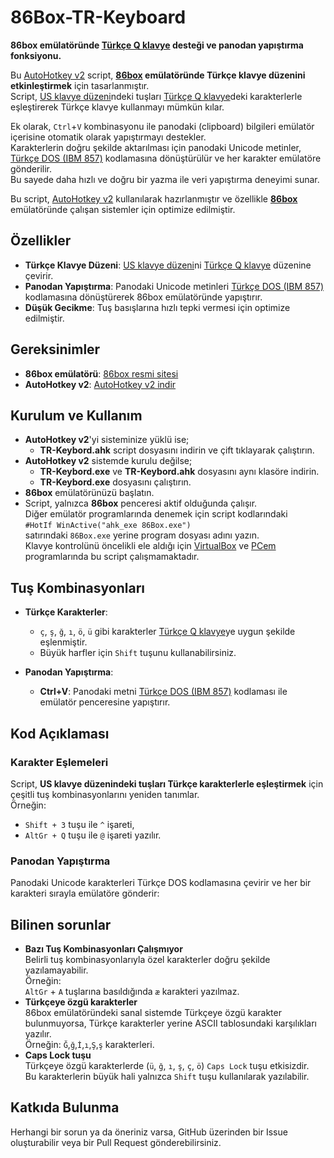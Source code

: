 # 86Box-TR-Keyboard

**86box emülatöründe [Türkçe Q klavye](https://en.wikipedia.org/wiki/QWERTY#/media/File:TurkishQWERTY.png) desteği ve panodan yapıştırma fonksiyonu.**

Bu [AutoHotkey v2](https://www.autohotkey.com) script, **[86box](https://www.autohotkey.com/) emülatöründe Türkçe klavye düzenini etkinleştirmek** için tasarlanmıştır.  
Script, [US klavye düzeni](https://en.wikipedia.org/wiki/QWERTY#/media/File:KB_United_States-NoAltGr.svg)ndeki tuşları [Türkçe Q klavye](https://en.wikipedia.org/wiki/QWERTY#/media/File:TurkishQWERTY.png)deki karakterlerle eşleştirerek Türkçe klavye kullanmayı mümkün kılar. 

Ek olarak, `Ctrl`+`V` kombinasyonu ile panodaki (clipboard) bilgileri emülatör içerisine otomatik olarak yapıştırmayı destekler.  
Karakterlerin doğru şekilde aktarılması için panodaki Unicode metinler, [Türkçe DOS (IBM 857)](https://en.wikipedia.org/wiki/Code_page_857) kodlamasına dönüştürülür ve her karakter emülatöre gönderilir.  
Bu sayede daha hızlı ve doğru bir yazma ile veri yapıştırma deneyimi sunar.

Bu script, [AutoHotkey v2](https://www.autohotkey.com/) kullanılarak hazırlanmıştır ve özellikle **[86box](https://www.autohotkey.com/)** emülatöründe çalışan sistemler için optimize edilmiştir.

## Özellikler

- **Türkçe Klavye Düzeni**: [US klavye düzeni](https://en.wikipedia.org/wiki/QWERTY#/media/File:KB_United_States-NoAltGr.svg)ni [Türkçe Q klavye](https://en.wikipedia.org/wiki/QWERTY#/media/File:TurkishQWERTY.png) düzenine çevirir. 
- **Panodan Yapıştırma**: Panodaki Unicode metinleri [Türkçe DOS (IBM 857)](https://en.wikipedia.org/wiki/Code_page_857) kodlamasına dönüştürerek 86box emülatöründe yapıştırır.
- **Düşük Gecikme**: Tuş basışlarına hızlı tepki vermesi için optimize edilmiştir.

## Gereksinimler

- **86box emülatörü**: [86box resmi sitesi](https://86box.net/)
- **AutoHotkey v2**: [AutoHotkey v2 indir](https://www.autohotkey.com/)

## Kurulum ve Kullanım

- **AutoHotkey v2**'yi sisteminize yüklü ise;
  - **TR-Keybord.ahk** script dosyasını indirin ve çift tıklayarak çalıştırın.
- **AutoHotkey v2** sistemde kurulu değilse;
  - **TR-Keybord.exe** ve **TR-Keybord.ahk** dosyasını aynı klasöre indirin.
  - **TR-Keybord.exe** dosyasını çalıştırın. 
- **86box** emülatörünüzü başlatın.
- Script, yalnızca **86box** penceresi aktif olduğunda çalışır.<br>
Diğer emülatör programlarında denemek için script kodlarındaki<br>
<code>#HotIf WinActive("ahk_exe 86Box.exe")</code><br>
satırındaki <code>86Box.exe</code> yerine program dosyası adını yazın.<br>
Klavye kontrolünü öncelikli ele aldığı için [VirtualBox](https://www.virtualbox.org/) ve [PCem](https://pcem-emulator.co.uk/) programlarında bu script çalışmamaktadır.

## Tuş Kombinasyonları

- **Türkçe Karakterler**:
  - `ç`, `ş`, `ğ`, `ı`, `ö`, `ü` gibi karakterler [Türkçe Q klavye](https://en.wikipedia.org/wiki/QWERTY#/media/File:TurkishQWERTY.png)ye uygun şekilde eşlenmiştir.
  - Büyük harfler için `Shift` tuşunu kullanabilirsiniz.
  
- **Panodan Yapıştırma**:
  - **Ctrl+V**: Panodaki metni [Türkçe DOS (IBM 857)](https://en.wikipedia.org/wiki/Code_page_857) kodlaması ile emülatör penceresine yapıştırır.

## Kod Açıklaması

### Karakter Eşlemeleri

Script, **US klavye düzenindeki tuşları Türkçe karakterlerle eşleştirmek** için çeşitli tuş kombinasyonlarını yeniden tanımlar.<br>
Örneğin:
- `Shift + 3` tuşu ile `^` işareti,
- `AltGr + Q` tuşu ile `@` işareti yazılır.

### Panodan Yapıştırma

Panodaki Unicode karakterleri Türkçe DOS kodlamasına çevirir ve her bir karakteri sırayla emülatöre gönderir:

## Bilinen sorunlar
- **Bazı Tuş Kombinasyonları Çalışmıyor**<br>
Belirli tuş kombinasyonlarıyla özel karakterler doğru şekilde yazılamayabilir.<br>
Örneğin:<br>
`AltGr` + `A` tuşlarına basıldığında `æ` karakteri yazılmaz.
- **Türkçeye özgü karakterler**<br>
86box emülatöründeki sanal sistemde Türkçeye özgü karakter bulunmuyorsa, Türkçe karakterler yerine ASCII tablosundaki karşılıkları yazılır.<br>
Örneğin: `Ğ`,`ğ`,`İ`,`ı`,`Ş`,`ş` karakterleri.
- **Caps Lock tuşu**<br>
Türkçeye özgü karakterlerde (`ü`, `ğ`, `ı`, `ş`, `ç`, `ö`) `Caps Lock` tuşu etkisizdir.<br>
Bu karakterlerin büyük hali yalnızca `Shift` tuşu kullanılarak yazılabilir.

## Katkıda Bulunma
Herhangi bir sorun ya da öneriniz varsa, GitHub üzerinden bir Issue oluşturabilir veya bir Pull Request gönderebilirsiniz.
